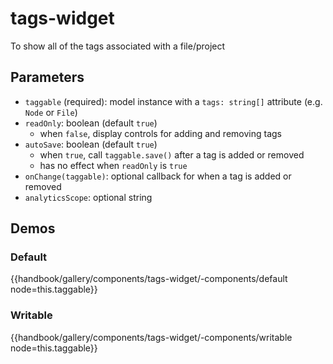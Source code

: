 # tags-widget

To show all of the tags associated with a file/project

## Parameters
- `taggable` (required): model instance with a `tags: string[]` attribute (e.g. `Node` or `File`)
- `readOnly`: boolean (default `true`)
    - when `false`, display controls for adding and removing tags
- `autoSave`: boolean (default `true`)
    - when `true`, call `taggable.save()` after a tag is added or removed
    - has no effect when `readOnly` is `true`
- `onChange(taggable)`: optional callback for when a tag is added or removed
- `analyticsScope`: optional string

## Demos

### Default
{{handbook/gallery/components/tags-widget/-components/default node=this.taggable}}

### Writable
{{handbook/gallery/components/tags-widget/-components/writable node=this.taggable}}
